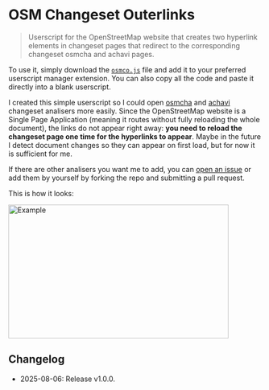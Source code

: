 # OSM Changeset Outerlinks

> Userscript for the OpenStreetMap website that creates two hyperlink elements in changeset pages that redirect to the corresponding changeset osmcha and achavi pages.

To use it, simply download the [`osmco.js`](https://github.com/JoseDeFreitas/OSMChangesetOuterlinks/blob/main/osmco.js) file and add it to your preferred userscript manager extension. You can also copy all the code and paste it directly into a blank userscript.

I created this simple userscript so I could open [osmcha](https://osmcha.org/) and [achavi](https://overpass-api.de/achavi/) changeset analisers more easily. Since the OpenStreetMap website is a Single Page Application (meaning it routes without fully reloading the whole document), the links do not appear right away: **you need to reload the changeset page one time for the hyperlinks to appear**. Maybe in the future I detect document changes so they can appear on first load, but for now it is sufficient for me.

If there are other analisers you want me to add, you can [open an issue](https://github.com/JoseDeFreitas/OSMChangesetOuterlinks/issues/new) or add them by yourself by forking the repo and submitting a pull request.

This is how it looks:

<img width="437" height="266" alt="Example" src="https://github.com/user-attachments/assets/21eeccfc-4fb3-4b09-90b7-12b7396cd1e7" />

## Changelog

- 2025-08-06: Release v1.0.0.
